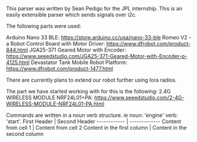 This parser was written by Sean Pedigo for the JPL internship. This is an easily extensible parser which sends signals over i2c.

The following parts were used:

Arduino Nano 33 BLE: https://store.arduino.cc/usa/nano-33-ble
Romeo V2 - a Robot Control Board with Motor Driver: https://www.dfrobot.com/product-844.html
JGA25-371 Geared Motor with Encoder: https://www.seeedstudio.com/JGA25-371-Geared-Motor-with-Encoder-p-4125.html
Devastator Tank Mobile Robot Platform: https://www.dfrobot.com/product-1477.html

There are currently plans to extend our robot further using lora radios.

The part we have started working with for this is the following:
2.4G WIRELESS MODULE NRF24L01+PA: https://www.seeedstudio.com/2-4G-WIRELESS-MODULE-NRF24L01-PA.html

Commands are written in a noun verb structure. ie noun: 'engine' verb: 'start'.
First Header | Second Header
------------ | -------------
Content from cell 1 | Content from cell 2
Content in the first column | Content in the second column
